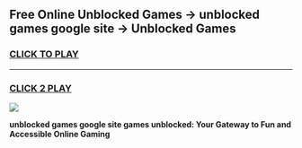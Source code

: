 
## Free Online Unblocked Games → unblocked games google site → Unblocked Games
<h3>
<a href="https://premium.freeplayer.one?title=unblocked_games_google_site&ref=21F">CLICK TO PLAY</a></h3>
<hr>

<h3>
<a href="https://premium.freeplayer.one?title=unblocked_games_google_site&ref=21F">CLICK 2 PLAY</a>
  
</h3>

<a href="https://premium.freeplayer.one?title=unblocked_games_google_site&ref=21F/"><img src="https://clearcache.store/games.png"></a>


**unblocked games google site games unblocked: Your Gateway to Fun and Accessible Online Gaming**
